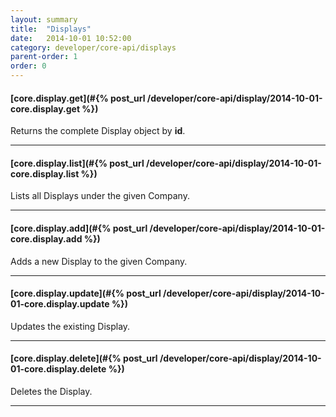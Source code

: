 ```yaml
---
layout: summary
title:  "Displays"
date:   2014-10-01 10:52:00
category: developer/core-api/displays
parent-order: 1
order: 0
---
```


#### [core.display.get](#{% post_url /developer/core-api/display/2014-10-01-core.display.get %})

Returns the complete Display object by **id**.

***

#### [core.display.list](#{% post_url /developer/core-api/display/2014-10-01-core.display.list %})

Lists all Displays under the given Company.

***

#### [core.display.add](#{% post_url /developer/core-api/display/2014-10-01-core.display.add %})

Adds a new Display to the given Company.

***

#### [core.display.update](#{% post_url /developer/core-api/display/2014-10-01-core.display.update %})

Updates the existing Display.

***

#### [core.display.delete](#{% post_url /developer/core-api/display/2014-10-01-core.display.delete %})

Deletes the Display.

***

